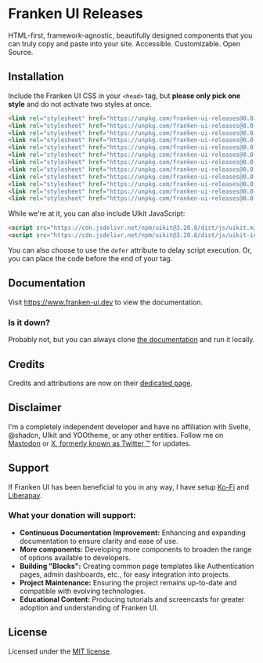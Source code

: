 # Franken UI Releases

HTML-first, framework-agnostic, beautifully designed components that you can truly copy and paste into your site. Accessible. Customizable. Open Source.

## Installation

Include the Franken UI CSS in your `<head>` tag, but **please only pick one style** and do not activate two styles at once.

```html
<link rel="stylesheet" href="https://unpkg.com/franken-ui-releases@0.0.12/dist/default.min.css" />
<link rel="stylesheet" href="https://unpkg.com/franken-ui-releases@0.0.12/dist/slate.min.css" />
<link rel="stylesheet" href="https://unpkg.com/franken-ui-releases@0.0.12/dist/stone.min.css" />
<link rel="stylesheet" href="https://unpkg.com/franken-ui-releases@0.0.12/dist/gray.min.css" />
<link rel="stylesheet" href="https://unpkg.com/franken-ui-releases@0.0.12/dist/neutral.min.css" />
<link rel="stylesheet" href="https://unpkg.com/franken-ui-releases@0.0.12/dist/red.min.css" />
<link rel="stylesheet" href="https://unpkg.com/franken-ui-releases@0.0.12/dist/rose.min.css" />
<link rel="stylesheet" href="https://unpkg.com/franken-ui-releases@0.0.12/dist/orange.min.css" />
<link rel="stylesheet" href="https://unpkg.com/franken-ui-releases@0.0.12/dist/green.min.css" />
<link rel="stylesheet" href="https://unpkg.com/franken-ui-releases@0.0.12/dist/blue.min.css" />
<link rel="stylesheet" href="https://unpkg.com/franken-ui-releases@0.0.12/dist/yellow.min.css" />
<link rel="stylesheet" href="https://unpkg.com/franken-ui-releases@0.0.12/dist/violet.min.css" />
```

While we're at it, you can also include UIkit JavaScript:

```html
<script src="https://cdn.jsdelivr.net/npm/uikit@3.20.8/dist/js/uikit.min.js"></script>
<script src="https://cdn.jsdelivr.net/npm/uikit@3.20.8/dist/js/uikit-icons.min.js"></script>
```

You can also choose to use the `defer` attribute to delay script execution. Or, you can place the code before the end of your <body> tag.

## Documentation

Visit https://www.franken-ui.dev to view the documentation.

### Is it down?

Probably not, but you can always clone [the documentation](https://github.com/sveltecult/franken-ui-site) and run it locally.

## Credits

Credits and attributions are now on their [dedicated page](https://www.franken-ui.dev/about).

## Disclaimer

I'm a completely independent developer and have no affiliation with Svelte, @shadcn, UIkit and YOOtheme, or any other entities. Follow me on [Mastodon](https://mas.to/@sveltecult) or [X, formerly known as Twitter &#8482;](https://twitter.com/sveltecult) for updates.

## Support

If Franken UI has been beneficial to you in any way, I have setup [Ko-Fi](https://ko-fi.com/sveltecult/) and [Liberapay](https://liberapay.com/sveltecult/).

### What your donation will support:

- **Continuous Documentation Improvement:** Enhancing and expanding documentation to ensure clarity and ease of use.
- **More components:** Developing more components to broaden the range of options available to developers.
- **Building "Blocks":** Creating common page templates like Authentication pages, admin dashboards, etc., for easy integration into projects.
- **Project Maintenance:** Ensuring the project remains up-to-date and compatible with evolving technologies.
- **Educational Content:** Producing tutorials and screencasts for greater adoption and understanding of Franken UI.

## License

Licensed under the [MIT license](https://github.com/sveltecult/franken-ui-releases/blob/master/LICENSE.md).